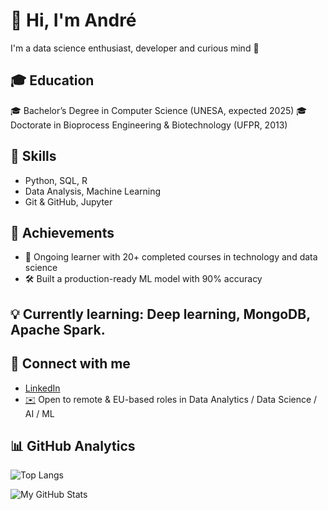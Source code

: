 # 👋 Hi, I'm André
I'm a data science enthusiast, developer and curious mind 🚀

## 🎓 Education
🎓 Bachelor’s Degree in Computer Science (UNESA, expected 2025)
🎓 Doctorate in Bioprocess Engineering & Biotechnology (UFPR, 2013)

## 🚀 Skills
- Python, SQL, R
- Data Analysis, Machine Learning
- Git & GitHub, Jupyter

## 🎯 Achievements
- 🏅 Ongoing learner with 20+ completed courses in technology and data science
- 🛠️ Built a production-ready ML model with 90% accuracy
 

## 💡 Currently learning: Deep learning, MongoDB, Apache Spark.


## 🔗 Connect with me
- [LinkedIn](https://www.linkedin.com/in/andr%C3%A9-lu%C3%ADs-lopes-da-silva-00b95a28/)
- [✉️](mailto:clonageinvitro@yahoo.com.br) Open to remote & EU-based roles in Data Analytics / Data Science / AI / ML 



 ## 📊 GitHub Analytics

![Top Langs](https://github-readme-stats.vercel.app/api/top-langs/?username=Andre-Luis-Lopes-da-Silva&layout=compact)

![My GitHub Stats](https://github-readme-stats.vercel.app/api?username=Andre-Luis-Lopes-da-Silva&show_icons=true)

<!--
**Andre-Luis-Lopes-da-Silva/Andre-Luis-Lopes-da-Silva** is a ✨ _special_ ✨ repository because its `README.md` (this file) appears on your GitHub profile.

Here are some ideas to get you started:

- 🔭 I’m currently working on ...
- 🌱 I’m currently learning ...
- 👯 I’m looking to collaborate on ...
- 🤔 I’m looking for help with ...
- 💬 Ask me about ...
- 📫 How to reach me: ...
- 😄 Pronouns: ...
- ⚡ Fun fact: ...

- Adicionar depois:
## 🎯 Achievements

- 🏅 Completed IBM Data Science Professional Certificate (2024)
- 📊 Built a data pipeline to analyze stock prices using Python & Apache Spark
- 🚀 Contributor to open-source ML project [ProjectName](https://github.com/user/project)
- 🧠 Developed an AI model with 90% accuracy for image classification
- 🌍 Selected for EU Remote Talent Program 2025

- 🧠 Algotrading automations in use
- 📊 Built a data pipeline to analyze stock prices using Python

## 🎯 Achievements

- 🏅 Completed IBM Data Science Professional Certificate
- 🛠️ Built a production-ready ML model with 90% accuracy
- 🤝 Contributed to [NomeDoProjeto](link) open-source
- 🧠 Arctic Code Vault Contributor

-->
